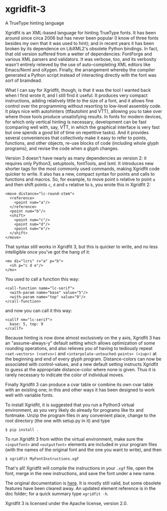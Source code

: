 # xgridfit-3
A TrueType hinting language

Xgridfit is an XML-based language for hinting TrueType fonts. It has been around since circa 2006 but has never been popular (I know of three fonts besides my own that it was used to hint); and in recent years it has been broken by its dependence on LibXML2's obsolete Python bindings. In fact, that old version suffered from a welter of dependencies: FontForge and various XML parsers and validators. It was verbose, too, and its verbosity wasn't entirely relieved by the use of auto-completing XML editors like Emacs/Nxml and oXygen. Finally, the arrangement whereby the compiler generated a Python script instead of interacting directly with the font was sort of braindead.

What I can say for Xgridfit, though, is that it was the tool I wanted back when I first wrote it, and I still find it useful. It produces very compact instructions, adding relatively little to the size of a font, and it allows fine control over the programming without resorting to low-level assembly code. It plays nice with autohinters (ttfautohint and VTT), allowing you to take over where those tools produce unsatisfying results. In fonts for modern devices, for which only vertical hinting is necessary, development can be fast (comparing well with, say, VTT, in which the graphical interface is very fast but one spends a good bit of time on repetitive tasks). And it provides several conveniences that collectively make it easy to refer to points, functions, and other objects, re-use blocks of code (including whole glyph programs), and revise the code when a glyph changes.

Version 3 doesn't have nearly as many dependencies as version 2: it requires only Python3, setuptools, fontTools, and lxml. It introduces new shorter tags for the most commonly used commands, making Xgridfit code quicker to write. It also has a new, compact syntax for points and calls to functions and macros. So, for example, to move point `b` relative to point `a` and then shift points `c`, `d` and `e` relative to `b`, you wrote this in Xgridfit 2:

```
<move distance="lc-round-stem">
  <reference>
    <point num="a"/>
  </reference>
  <point num="b"/>
  <shift>
    <point num="c"/>
    <point num="d"/>
    <point num="e"/>
  </shift>
</move>
```

That syntax still works in Xgridfit 3, but this is quicker to write, and no less intelligible once you've got the hang of it:

```
<mv di="lcrs" r="a" p="b">
  <sh p="c d e"/>
</mv>
```

You used to call a function this way:

```
<call-function name="lc-serif">
  <with-param name="base" value="5"/>
  <with-param name="top" value="9"/>
</call-function>
```

and now you can call it this way:

```
<callf nm="lc-serif">
  base: 5, top: 9
</callf>
```

Because hinting is now done almost exclusively on the y axis, Xgridfit 3 has an "assume-always-y" default setting which allows optimization of some rounding operations, and also relieves you of having to tediously repeat ``<set-vectors> (<setvs>)`` and ``<interpolate-untouched-points> (<iup>)`` at the beginning and end of every glyph program. Distance-colors can now be associated with control-values, and a new default setting instructs Xgridfit to guess at the appropriate distance-color where none is given. Thus it is rarely necessary to indicate the color of individual moves.

Finally Xgridfit 3 can produce a cvar table or combine its own cvar table with an existing one; in this and other ways it has been designed to work well with variable fonts.

To install Xgridfit, it is suggested that you run a Python3 virtual environment, as you very likely do already for programs like ttx and fontmake. Unzip the program files in any convenient place, change to the root directory (the one with setup.py in it) and type

```
$ pip install .
```
To run Xgridfit 3 from within the virtual environment, make sure the ``<inputfont>`` and ``<outputfont>`` elements are included in your program files (with the names of the original font and the one you want to write), and then

```
$ xgridfit MyFontInstructions.xgf
```

That's all! Xgridfit will compile the instructions in your ``.xgf`` file, open the font, merge in the new instructions, and save the font under a new name.

The original documentation is [here](http://xgridfit.sourceforge.net/). It is mostly still valid, but some obsolete features have been cleared away. An updated element reference is in the doc folder; for a quick summary type ``xgridfit -h``.

Xgridfit 3 is licensed under the Apache license, version 2.0.
